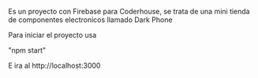 Es un proyecto con Firebase para Coderhouse, se trata de una mini tienda de componentes electronicos llamado Dark Phone


Para iniciar el proyecto usa

"npm start" 

E ira al http://localhost:3000 


